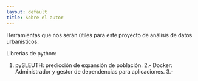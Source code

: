 ```yaml
---
layout: default
title: Sobre el autor
---
```


Herramientas que nos serán útiles para este proyecto de análisis de datos urbanísticos:

Librerías de python:

1. pySLEUTH: predicción de expansión de población.
2.- Docker: Administrador y gestor de dependencias para aplicaciones.
3.- 